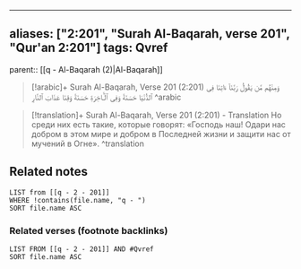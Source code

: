 
---
aliases: ["2:201", "Surah Al-Baqarah, verse 201", "Qur'an 2:201"]
tags: Qvref
---

parent:: [[q - Al-Baqarah (2)|Al-Baqarah]]

> [!arabic]+ Surah Al-Baqarah, Verse 201 (2:201)
> <span class="quran-arabic">وَمِنْهُم مَّن يَقُولُ رَبَّنَآ ءَاتِنَا فِى ٱلدُّنْيَا حَسَنَةً وَفِى ٱلْـَٔاخِرَةِ حَسَنَةً وَقِنَا عَذَابَ ٱلنَّارِ</span>
^arabic

> [!translation]+ Surah Al-Baqarah, Verse 201 (2:201) - Translation
> Но среди них есть такие, которые говорят: «Господь наш! Одари нас добром в этом мире и добром в Последней жизни и защити нас от мучений в Огне».
^translation



## Related notes
```dataview
LIST from [[q - 2 - 201]]
WHERE !contains(file.name, "q - ")
SORT file.name ASC
```

### Related verses (footnote backlinks)
```dataview
LIST FROM [[q - 2 - 201]] AND #Qvref
SORT file.name ASC
```

